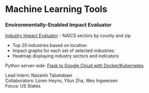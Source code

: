 # Machine Learning Tools  

### Environmentally-Enabled Impact Evaluator

[Industry Impact Evaluator](../../localsite/info/) - NAICS sectors by county&nbsp;and&nbsp;zip

- Top 20 industries based on location  
- Impact graphs for each set of selected industries  
- Heatmap displaying industry sectors and indicators  

Python server-side: [Flask to Google Cloud with Docker/Kubernetes](https://medium.com/honeybadger-ai/how-to-deploy-machine-learning-models-using-flask-docker-and-google-cloud-platform-gcp-6e7bf1b339d5)


Lead Intern: Nazanin Tabatabaei  
Collaborators: Loren Heyns, Yilun Zha, Wes Ingwersen   
Focus: US States  


